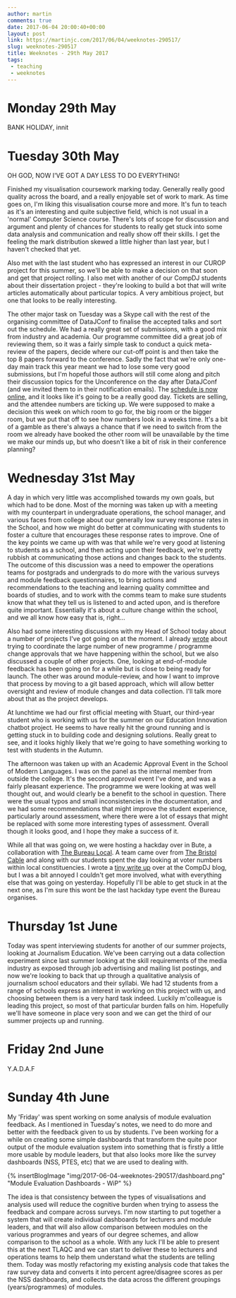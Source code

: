 ```yaml
---
author: martin
comments: true
date: 2017-06-04 20:00:40+00:00
layout: post
link: https://martinjc.com/2017/06/04/weeknotes-290517/
slug: weeknotes-290517
title: Weeknotes - 29th May 2017
tags:
 - teaching
 - weeknotes
---
```


# Monday 29th May

BANK HOLIDAY, innit

# Tuesday 30th May

OH GOD, NOW I'VE GOT A DAY LESS TO DO EVERYTHING!

Finished my visualisation coursework marking today. Generally really good quality across the board, and a really enjoyable set of work to mark. As time goes on, I'm liking this visualisation course more and more. It's fun to teach as it's an interesting and quite subjective field, which is not usual in a 'normal' Computer Science course. There's lots of scope for discussion and argument and plenty of chances for students to really get stuck into some data analysis and communication and really show off their skills. I get the feeling the mark distribution skewed a little higher than last year, but I haven't checked that yet.

Also met with the last student who has expressed an interest in our CUROP project for this summer, so we'll be able to make a decision on that soon and get that project rolling. I also met with another of our CompDJ students about their dissertation project - they're looking to build a bot that will write articles automatically about particular topics. A very ambitious project, but one that looks to be really interesting.

The other major task on Tuesday was a Skype call with the rest of the organising committee of DataJConf to finalise the accepted talks and sort out the schedule. We had a really great set of submissions, with a good mix from industry and academia. Our programme committee did a great job of reviewing them, so it was a fairly simple task to conduct a quick meta-review of the papers, decide where our cut-off point is and then take the top 8 papers forward to the conference. Sadly the fact that we're only one-day main track this year meant we had to lose some very good submissions, but I'm hopeful those authors will still come along and pitch their discussion topics for the Unconference on the day after DataJConf (and we invited them to in their notification emails). The [schedule is now online](http://datajconf.com/#schedule), and it looks like it's going to be a really good day. Tickets are selling, and the attendee numbers are ticking up. We were supposed to make a decision this week on which room to go for, the big room or the bigger room, but we put that off to see how numbers look in a weeks time. It's a bit of a gamble as there's always a chance that if we need to switch from the room we already have booked the other room will be unavailable by the time we make our minds up, but who doesn't like a bit of risk in their conference planning?

# Wednesday 31st May

A day in which very little was accomplished towards my own goals, but which had to be done. Most of the morning was taken up with a meeting with my counterpart in undergraduate operations, the school manager, and various faces from college about our generally low survey response rates in the School, and how we might do better at communicating with students to foster a culture that encourages these response rates to improve. One of the key points we came up with was that while we're very good at listening to students as a school, and then acting upon their feedback, we're pretty rubbish at communicating those actions and changes back to the students. The outcome of this discussion was a need to empower the operations teams for postgrads and undergrads to do more with the various surveys and module feedback questionnaires, to bring actions and recommendations to the teaching and learning quality committee and boards of studies, and to work with the comms team to make sure students know that what they tell us is listened to and acted upon, and is therefore quite important. Essentially it's about a culture change within the school, and we all know how easy that is, right...

Also had some interesting discussions with my Head of School today about a number of projects I've got going on at the moment. I already [wrote](https://martinjc.com/2017/05/22/weeknotes-220517/) about trying to coordinate the large number of new programme / programme change approvals that we have happening within the school, but we also discussed a couple of other projects. One, looking at end-of-module feedback has been going on for a while but is close to being ready for launch. The other was around module-review, and how I want to improve that process by moving to a git based approach, which will allow better oversight and review of module changes and data collection. I'll talk more about that as the project develops.

At lunchtime we had our first official meeting with Stuart, our third-year student who is working with us for the summer on our Education Innovation chatbot project. He seems to have really hit the ground running and is getting stuck in to building code and designing solutions. Really great to see, and it looks highly likely that we're going to have something working to test with students in the Autumn.

The afternoon was taken up with an Academic Approval Event in the School of Modern Languages. I was on the panel as the internal member from outside the college. It's the second approval event I've done, and was a fairly pleasant experience. The programme we were looking at was well thought out, and would clearly be a benefit to the school in question. There were the usual typos and small inconsistencies in the documentation, and we had some recommendations that might improve the student experience, particularly around assessment, where there were a lot of essays that might be replaced with some more interesting types of assessment. Overall though it looks good, and I hope they make a success of it.

While all that was going on, we were hosting a hackday over in Bute, a collaboration with [The Bureau Local](https://www.thebureauinvestigates.com/projects/the-bureau-local). A team came over from [The Bristol Cable](https://thebristolcable.org/) and along with our students spent the day looking at voter numbers within local constituencies. I wrote a [tiny write up](http://compj.cs.cf.ac.uk/2017/05/31/hacking-voterpower-with-the-bureau-local/) over at the CompDJ blog, but I was a bit annoyed I couldn't get more involved, what with everything else that was going on yesterday. Hopefully I'll be able to get stuck in at the next one, as I'm sure this wont be the last hackday type event the Bureau organises.

# Thursday 1st June

Today was spent interviewing students for another of our summer projects, looking at Journalism Education. We've been carrying out a data collection experiment since last summer looking at the skill requirements of the media industry as exposed through job advertising and mailing list postings, and now we're looking to back that up through a qualitative analysis of journalism school educators and their syllabi. We had 12 students from a range of schools express an interest in working on this project with us, and choosing between them is a very hard task indeed. Luckily m'colleague is leading this project, so most of that particular burden falls on him. Hopefully we'll have someone in place very soon and we can get the third of our summer projects up and running.

# Friday 2nd June

Y.A.D.A.F

# Sunday 4th June

My 'Friday' was spent working on some analysis of module evaluation feedback. As I mentioned in Tuesday's notes, we need to do more and better with the feedback given to us by students. I've been working for a while on creating some simple dashboards that transform the quite poor output of the module evaluation system into something that is firstly a little more usable by module leaders, but that also looks more like the survey dashboards (NSS, PTES, etc) that we are used to dealing with.

{% insertBlogImage "img/2017-06-04-weeknotes-290517/dashboard.png" "Module Evaluation Dashboards - WiP" %}

The idea is that consistency between the types of visualisations and analysis used will reduce the cognitive burden when trying to assess the feedback and compare across surveys. I'm now starting to put together a system that will create individual dashboards for lecturers and module leaders, and that will also allow comparison between modules on the various programmes and years of our degree schemes, and allow comparison to the school as a whole. With any luck I'll be able to present this at the next TLAQC and we can start to deliver these to lecturers and operations teams to help them understand what the students are telling them. Today was mostly refactoring my existing analysis code that takes the raw survey data and converts it into percent agree/disagree scores as per the NSS dashboards, and collects the data across the different groupings (years/programmes) of modules.

